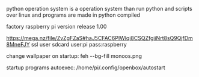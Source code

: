 python operation system is a operation system than run python and scripts over linux and programs are made in python compiled

factory raspberry pi version release 1.00

https://mega.nz/file/ZvZgFZaS#haJ5CFAC6PIWlqi8CSQZfgiiNrt8sQ9QjfDm8MneFJY ssl user sdcard user:pi pass:raspberry

change wallpaper on startup: feh --bg-fill monoos.png

startup programs autoexec: /home/pi/.config/openbox/autostart
